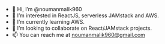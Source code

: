 - 👋 Hi, I’m @noumanmalik960
- 👀 I’m interested in ReactJS, serverless JAMstack and AWS.
- 🌱 I’m currently learning AWS.
- 💞️ I’m looking to collaborate on React/JAMstack projects.
- 📫 You can reach me at noumanmalik960@gmail.com
<!---
noumanmalik960/noumanmalik960 is a ✨ special ✨ repository because its `README.md` (this file) appears on your GitHub profile.
You can click the Preview link to take a look at your changes.
--->
